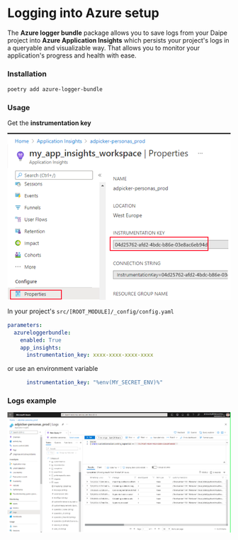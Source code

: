 # Logging into Azure setup

The __Azure logger bundle__ package allows you to save logs from your Daipe project into __Azure Application Insights__ which persists your project's logs in a queryable and visualizable way. That allows you to monitor your application's progress and health with ease.

### Installation

```bash
poetry add azure-logger-bundle
```

### Usage

Get the __instrumentation key__

![instrumentation_key](images/instrumentation_key.png)

In your project's `src/[ROOT_MODULE]/_config/config.yaml`

```yaml
parameters:
  azureloggerbundle:
    enabled: True
    app_insights:
      instrumentation_key: xxxx-xxxx-xxxx-xxxx
```

or use an environment variable

```yaml
      instrumentation_key: "%env(MY_SECRET_ENV)%"
```

### Logs example

![application_insights](images/application_insights.png)
